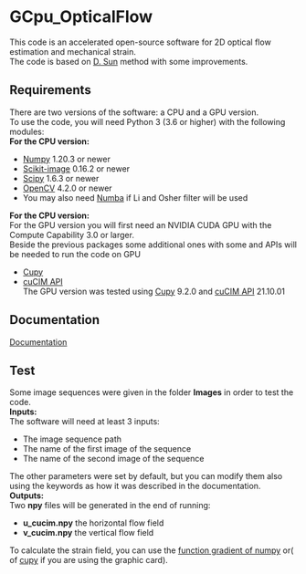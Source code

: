 # GCpu_OpticalFlow
This code is an accelerated open-source software for 2D optical flow estimation and mechanical strain.   
The code is based on [D. Sun](https://cs.brown.edu/people/dqsun/pubs/cvpr_2010_flow.pdf) method with some improvements. 
## Requirements
There are two versions of the software: a CPU and a GPU version.  
To use the code, you  will need Python 3 (3.6 or higher) with the following modules:  
**For the CPU version:**  
- [Numpy](https://numpy.org/) 1.20.3 or newer     
- [Scikit-image](https://scikit-image.org/) 0.16.2  or newer    
- [Scipy](https://scipy.org/) 1.6.3 or newer   
- [OpenCV](https://opencv.org/) 4.2.0 or newer  
- You may also need [Numba](https://numba.pydata.org/) if Li and Osher filter will be used      
 
**For the CPU version:**    
For the GPU version you will first need an  NVIDIA CUDA GPU with the Compute Capability 3.0 or larger.     
Beside the previous packages some additional ones with some and APIs will be needed to run the code on GPU   
- [Cupy](https://cupy.dev/)      
- [cuCIM API](https://docs.rapids.ai/api/cucim/stable/api.html)  
The GPU version was tested using [Cupy](https://cupy.dev/) 9.2.0 and [cuCIM API](https://docs.rapids.ai/api/cucim/stable/api.html) 21.10.01  

## Documentation
[Documentation](https://gcpu-opticalflow.readthedocs.io/en/latest/)

## Test
Some image sequences were given in the folder **Images**  in order to test the code.  
**Inputs:**    
The software will need at least 3 inputs:  
   - The image sequence path   
   - The name of the first image of the sequence   
   - The name of the second image of the sequence   

The other parameters were set by default, but you can modify them also using the keywords as how it was described in the documentation.     
**Outputs:**    
Two **npy** files will be generated in the end of running:  
   - **u_cucim.npy** the horizontal flow field    
   - **v_cucim.npy** the vertical flow field    

To calculate the strain field, you can use the [function gradient of numpy](https://numpy.org/doc/stable/reference/generated/numpy.gradient.html) or( of [cupy](https://docs.cupy.dev/en/stable/reference/generated/cupy.gradient.html) if you are using the graphic card).  




